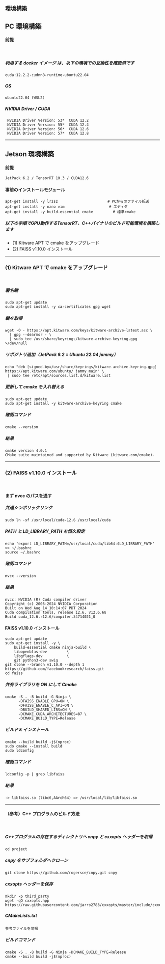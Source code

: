 ## `環境構築`
## PC 環境構築

#### 前提
<br>

##### 利用する docker イメージ は、以下の環境での互換性を確認済です
`cuda:12.2.2-cudnn8-runtime-ubuntu22.04`

##### OS

```
ubuntu22.04 (WSL2)
```

##### NVIDIA Driver / CUDA
```
 NVIDIA Driver Version: 53*  CUDA 12.2
 NVIDIA Driver Version: 55*  CUDA 12.4
 NVIDIA Driver Version: 56*  CUDA 12.6
 NVIDIA Driver Version: 57*  CUDA 12.8
```

---
## Jetson 環境構築

#### 前提
`JetPack 6.2 / TensorRT 10.3 / CUDA12.6`

#### 事前のインストールモジュール
```
apt-get install -y lrzsz　　　　　　　　　　　　　 # PCからのファイル転送
apt-get install -y nano vim　　　　　　　　　　　  # エディタ
apt-get install -y build-essential cmake         # 標準cmake
```

##### 以下の手順でGPU動作するTensorRT、C++バイナリのビルド可能環境を構築します
- (1) Kitware APT で cmake をアップグレード
- (2) FAISS v1.10.0 インストール

---

### (1) Kitware APT で cmake をアップグレード
<br>

##### 署名鍵
```
sudo apt-get update
sudo apt-get install -y ca-certificates gpg wget
```
##### 鍵を取得
```
wget -O - https://apt.kitware.com/keys/kitware-archive-latest.asc \
  | gpg --dearmor - \
  | sudo tee /usr/share/keyrings/kitware-archive-keyring.gpg >/dev/null
```

##### リポジトリ追加（JetPack 6.2 = Ubuntu 22.04 jammy）
```
echo "deb [signed-by=/usr/share/keyrings/kitware-archive-keyring.gpg] https://apt.kitware.com/ubuntu/ jammy main" \
 | sudo tee /etc/apt/sources.list.d/kitware.list
```

##### 更新して cmake を入れ替える
```
sudo apt-get update
sudo apt-get install -y kitware-archive-keyring cmake
```

##### 確認コマンド
```
cmake --version
```
##### 結果
```
cmake version 4.0.1
CMake suite maintained and supported by Kitware (kitware.com/cmake).
```

---
### (2) FAISS v1.10.0 インストール
<br>

#### まず nvcc のパスを通す
##### 共通シンボリックリンク
```
sudo ln -sf /usr/local/cuda-12.6 /usr/local/cuda
```
##### PATH と LD_LIBRARY_PATH を恒久設定
```echo 'export PATH=/usr/local/cuda/bin:$PATH'                 >> ~/.bashrc
echo 'export LD_LIBRARY_PATH=/usr/local/cuda/lib64:$LD_LIBRARY_PATH' >> ~/.bashrc
source ~/.bashrc
```
##### 確認コマンド
```
nvcc --version
```
##### 結果
```
nvcc: NVIDIA (R) Cuda compiler driver
Copyright (c) 2005-2024 NVIDIA Corporation
Built on Wed_Aug_14_10:14:07_PDT_2024
Cuda compilation tools, release 12.6, V12.6.68
Build cuda_12.6.r12.6/compiler.34714021_0
```

#### FAISS v1.10.0 インストール
```
sudo apt-get update
sudo apt-get install -y \
    build-essential cmake ninja-build \
    libopenblas-dev         \
    libgflags-dev           \
    git python3-dev swig
git clone --branch v1.10.0 --depth 1 https://github.com/facebookresearch/faiss.git
cd faiss
```

##### 共有ライブラリを ON にして Cmake
```
cmake -S . -B build -G Ninja \
      -DFAISS_ENABLE_GPU=ON \
      -DFAISS_ENABLE_C_API=ON \
      -DBUILD_SHARED_LIBS=ON \
      -DCMAKE_CUDA_ARCHITECTURES=87 \
      -DCMAKE_BUILD_TYPE=Release
```

##### ビルド & インストール
```
cmake --build build -j$(nproc)
sudo cmake --install build
sudo ldconfig
```

##### 確認コマンド
```
ldconfig -p | grep libfaiss
```
##### 結果
```
-> libfaiss.so (libc6,AArch64) => /usr/local/lib/libfaiss.so
```

---
#### （参考）C++ プログラムのビルド方法
<br>

##### C++プログラムの存在するディレクトリへ cnpy と cxxopts ヘッダーを取得   
```
cd project 
```
##### cnpy をサブフォルダへクローン
```
git clone https://github.com/rogersce/cnpy.git cnpy
```

##### cxxopts ヘッダーを保存
```
mkdir -p third_party
wget -qO cxxopts.hpp https://raw.githubusercontent.com/jarro2783/cxxopts/master/include/cxxopts.hpp
```

##### CMakeLists.txt
```
参考ファイルを同梱
```

##### ビルドコマンド
```
cmake -S . -B build -G Ninja -DCMAKE_BUILD_TYPE=Release
cmake --build build -j$(nproc)
```